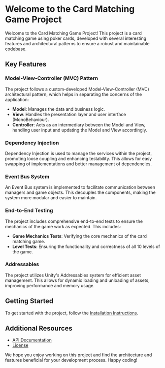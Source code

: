 # Welcome to the Card Matching Game Project

Welcome to the Card Matching Game Project! This project is a card matching game using poker cards, developed with several interesting features and architectural patterns to ensure a robust and maintainable codebase.

## Key Features

### Model-View-Controller (MVC) Pattern
The project follows a custom-developed Model-View-Controller (MVC) architectural pattern, which helps in separating the concerns of the application:
- **Model**: Manages the data and business logic.
- **View**: Handles the presentation layer and user interface (MonoBehaviour).
- **Controller**: Acts as an intermediary between the Model and View, handling user input and updating the Model and View accordingly.

### Dependency Injection
Dependency Injection is used to manage the services within the project, promoting loose coupling and enhancing testability. This allows for easy swapping of implementations and better management of dependencies.

### Event Bus System
An Event Bus system is implemented to facilitate communication between managers and game objects. This decouples the components, making the system more modular and easier to maintain.

### End-to-End Testing
The project includes comprehensive end-to-end tests to ensure the mechanics of the game work as expected. This includes:
- **Game Mechanics Tests**: Verifying the core mechanics of the card matching game.
- **Level Tests**: Ensuring the functionality and correctness of all 10 levels of the game.

### Addressables
The project utilizes Unity's Addressables system for efficient asset management. This allows for dynamic loading and unloading of assets, improving performance and memory usage.

## Getting Started

To get started with the project, follow the [Installation Instructions](articles/installation.md).

## Additional Resources

- [API Documentation](api/index.md)
- [License](articles/license.md)

We hope you enjoy working on this project and find the architecture and features beneficial for your development process. Happy coding!